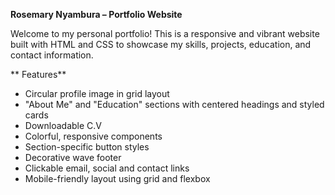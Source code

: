 **Rosemary Nyambura – Portfolio Website**

Welcome to my personal portfolio! This is a responsive and vibrant website built with HTML and CSS to showcase my skills, projects, education, and contact information.

** Features**

- Circular profile image in grid layout
- "About Me" and "Education" sections with centered headings and styled cards
- Downloadable C.V
- Colorful, responsive components
- Section-specific button styles
- Decorative wave footer
- Clickable email, social and contact links
- Mobile-friendly layout using grid and flexbox
